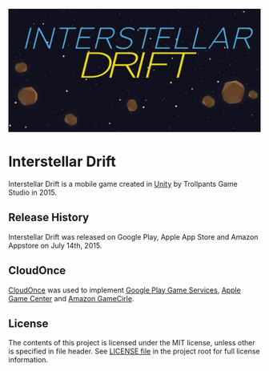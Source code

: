 ![feature](FeatureGraphic.png)

# Interstellar Drift
Interstellar Drift is a mobile game created in [Unity](http://unity3d.com/) by Trollpants Game Studio in 2015.

## Release History
Interstellar Drift was released on Google Play, Apple App Store and Amazon Appstore on July 14th, 2015.

## CloudOnce
[CloudOnce](https://github.com/jizc/CloudOnce) was used to implement [Google Play Game Services](https://developers.google.com/games/services/), [Apple Game Center](https://developer.apple.com/game-center/) and [Amazon GameCirle](https://developer.amazon.com/gamecircle).

## License
The contents of this project is licensed under the MIT license, unless other is specified in file header. See [LICENSE file](./LICENSE) in the project root for full license information.
